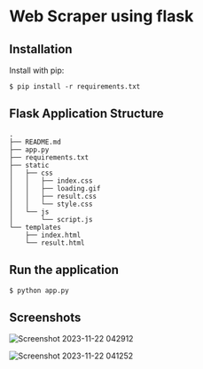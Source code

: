 # Web Scraper using flask

## Installation

Install with pip:

```
$ pip install -r requirements.txt
```

## Flask Application Structure

```
.
├── README.md
├── app.py
├── requirements.txt
├── static
│   ├── css
│   │   ├── index.css
│   │   ├── loading.gif
│   │   ├── result.css
│   │   └── style.css
│   └── js
│       └── script.js
└── templates
    ├── index.html
    └── result.html
```

## Run the application

```
$ python app.py
```

## Screenshots

![Screenshot 2023-11-22 042912](https://github.com/xxshubhamxx/QuestCDN-Scraper/assets/74714209/70b87836-6679-4863-837a-9d7f54ee2ef4)

![Screenshot 2023-11-22 041252](https://github.com/xxshubhamxx/QuestCDN-Scraper/assets/74714209/4b5d7ea3-8ce0-44a4-9d7e-4d28a250c5ad)
